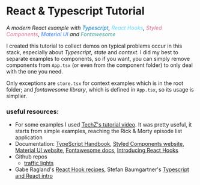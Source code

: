 # React & Typescript Tutorial
_A modern React example with
<span style="color:#0077c6"> Typescript</span>,
<span style="color:#62dafc"> React Hooks</span>,
<span style="color:#dd6f93"> Styled Components</span>,
<span style="color:#3d80f7"> Material UI</span> and
<span style="color:#3a9f93"> Fontawesome</span>_

I created this tutorial to collect demos on typical problems occur in this stack, especially about _Typescript_, _state_ and _context_. I did my best to separate examples to components, so if you want, you can simply remove components from <code>App.tsx</code> (or even from the component folder) to only deal with the one you need.

Only exceptions are <code>store.tsx</code> for context examples which is in the root folder; and _fontawesome library_, which is defined in <code>App.tsx</code>, so its usage is simplier.

### useful resources:
- For some examples I used [TechZ's tutorial video](https://youtu.be/BnIhk4igd8I). It was pretty useful, it starts from simple examples, reaching the Rick & Morty episode list application
- Documentation: 
[TypeScript Handbook](https://www.typescriptlang.org/docs/handbook/basic-types.html), 
[Styled Components website](https://www.styled-components.com/), 
[Material UI website](https://material-ui.com/), 
[Fontawesome docs](https://fontawesome.com/how-to-use/on-the-web/referencing-icons/basic-use), [Introducing React Hooks](https://reactjs.org/docs/hooks-intro.html)
- Github repos
  - [traffic lights](https://github.com/KoichiKiyokawa/traffic-light-with-react)
- Gabe Ragland's [React Hook recipes](https://usehooks.com/), 
Stefan Baumgartner's [Typescript and React intro](https://fettblog.eu/typescript-react/)